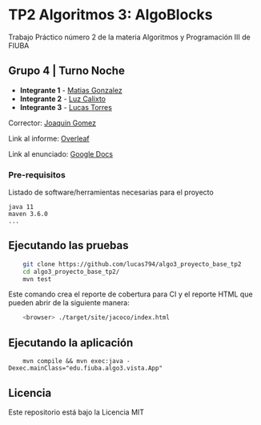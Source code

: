 # TP2 Algoritmos 3: AlgoBlocks

Trabajo Práctico número 2 de la materia Algoritmos y Programación III de FIUBA

## Grupo 4 | Turno Noche

* **Integrante 1** - [Matias Gonzalez](https://github.com/matias-gonz)
* **Integrante 2** - [Luz Calixto](https://github.com/ldiazcto)
* **Integrante 3** - [Lucas Torres](https://github.com/lucas794)

Corrector: [Joaquin Gomez](https://github.com/joaqogomez)

Link al informe: [Overleaf](https://www.overleaf.com/6819117356xhdwqtrmvzyr)

Link al enunciado: [Google Docs](https://docs.google.com/document/d/1mVxDk4yDnr1ck9b-jBZ9ZcSXvRVdQCUoggX72gO6PSc/edit?usp=sharing)

### Pre-requisitos

Listado de software/herramientas necesarias para el proyecto

```
java 11
maven 3.6.0
...
```

## Ejecutando las pruebas

```bash
    git clone https://github.com/lucas794/algo3_proyecto_base_tp2
    cd algo3_proyecto_base_tp2/
    mvn test
```

Este comando crea el reporte de cobertura para CI y el reporte HTML que pueden abrir de la siguiente manera:

```bash
    <browser> ./target/site/jacoco/index.html
```

## Ejecutando la aplicación

```bashbash
    mvn compile && mvn exec:java -Dexec.mainClass="edu.fiuba.algo3.vista.App"
```

## Licencia

Este repositorio está bajo la Licencia MIT

